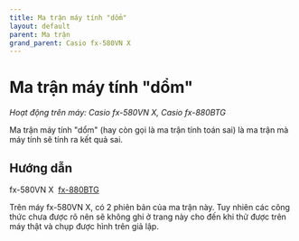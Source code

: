 ```yaml
---
title: Ma trận máy tính "dổm"
layout: default
parent: Ma trận
grand_parent: Casio fx-580VN X
---
```


# Ma trận máy tính "dổm"
*Hoạt động trên máy: Casio fx-580VN X, Casio fx-880BTG*

Ma trận máy tính \"dổm\" (hay còn gọi là ma trận tính toán sai) là ma trận mà máy tính sẽ tính ra kết quả sai.

## Hướng dẫn
fx-580VN X&nbsp; [fx-880BTG](/thu-vien-ma-tran/docs/fx880btg/ma-tran/ma-tran-may-tinh-dom.html#hướng-dẫn)

Trên máy fx-580VN X, có 2 phiên bản của ma trận này. Tuy nhiên các công thức chưa được rõ nên sẽ không ghi ở trang này cho đến khi thử được trên máy thật và chụp được hình trên giả lập.

[ON]: /thu-vien-ma-tran/images/fx580vnx/on.png
[⁄]: /thu-vien-ma-tran/images/fx580vnx/frac.png

